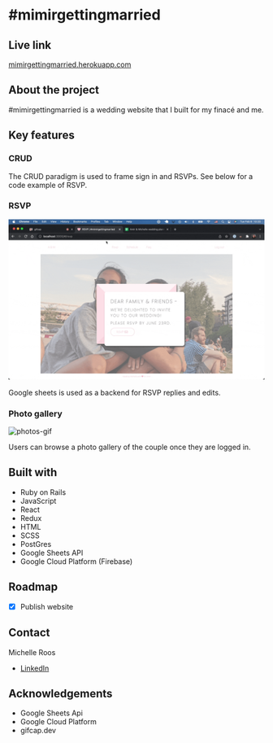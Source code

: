 # #mimirgettingmarried 

## Live link
[mimirgettingmarried.herokuapp.com](https://mimirgettingmarried.herokuapp.com/)

## About the project

#mimirgettingmarried is a wedding website that I built for my finacé and me. 

## Key features

### CRUD

The CRUD paradigm is used to frame sign in and RSVPs. See below for a code example of RSVP.

### RSVP

![rsvp-gif](https://github.com/michelleroos/mimirgettingmarried/blob/main/app/assets/images/rsvp.gif?raw=true)

Google sheets is used as a backend for RSVP replies and edits. 

### Photo gallery

![photos-gif](https://github.com/michelleroos/mimirgettingmarried/blob/main/app/assets/images/photo-gallery.gif?raw=true)

Users can browse a photo gallery of the couple once they are logged in.

## Built with

- Ruby on Rails
- JavaScript
- React
- Redux
- HTML
- SCSS
- PostGres
- Google Sheets API
- Google Cloud Platform (Firebase)

## Roadmap
- [x] Publish website

## Contact
Michelle Roos
- [LinkedIn](https://www.linkedin.com/michelleroos/)

## Acknowledgements
- Google Sheets Api
- Google Cloud Platform
- gifcap.dev
